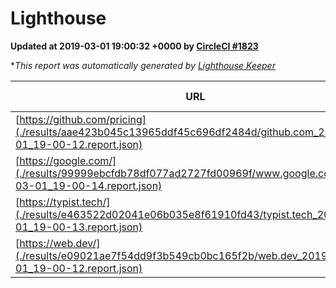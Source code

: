 
# Lighthouse

**Updated at 2019-03-01 19:00:32 +0000 by [CircleCI #1823](https://circleci.com/gh/ItinerisLtd/lighthouse-keeper-example/1823)**

**This report was automatically generated by [Lighthouse Keeper](https://github.com/itinerisltd/lighthouse-keeper)*

| URL | Performance | Accessibility | Best Practices | SEO | PWA | Updated At |
| --- | --- | --- | --- | --- | --- | --- |
| [https://github.com/pricing](./results/aae423b045c13965ddf45c696df2484d/github.com_2019-03-01_19-00-12.report.json) | 0.8 | 0.89 | 0.93 | 0.9 | 0.58 | 2019-03-01T19:00:12.446Z |
| [https://google.com/](./results/99999ebcfdb78df077ad2727fd00969f/www.google.com_2019-03-01_19-00-14.report.json) | 0.94 | 0.71 | 0.93 | 0.8 | 0.58 | 2019-03-01T19:00:14.836Z |
| [https://typist.tech/](./results/e463522d02041e06b035e8f61910fd43/typist.tech_2019-03-01_19-00-13.report.json) | 1 |  |  |  |  | 2019-03-01T19:00:13.919Z |
| [https://web.dev/](./results/e09021ae7f54dd9f3b549cb0bc165f2b/web.dev_2019-03-01_19-00-12.report.json) | 0.96 | 0.93 | 1 | 0.91 | 1 | 2019-03-01T19:00:12.233Z |
